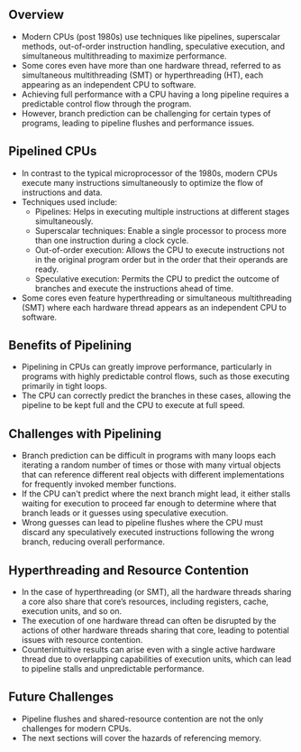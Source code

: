 ## Overview
-   Modern CPUs (post 1980s) use techniques like pipelines, superscalar methods, out-of-order instruction handling, speculative execution, and simultaneous multithreading to maximize performance.
-  Some cores even have more than one hardware thread, referred to as simultaneous multithreading (SMT) or hyperthreading (HT), each appearing as an independent CPU to software.
-  Achieving full performance with a CPU having a long pipeline requires a predictable control flow through the program.
-   However, branch prediction can be challenging for certain types of programs, leading to pipeline flushes and performance issues.

## Pipelined CPUs
-   In contrast to the typical microprocessor of the 1980s, modern CPUs execute many instructions simultaneously to optimize the flow of instructions and data.
-   Techniques used include:
    -   Pipelines: Helps in executing multiple instructions at different stages simultaneously.
    -   Superscalar techniques: Enable a single processor to process more than one instruction during a clock cycle.
    -   Out-of-order execution: Allows the CPU to execute instructions not in the original program order but in the order that their operands are ready.
    -   Speculative execution: Permits the CPU to predict the outcome of branches and execute the instructions ahead of time.
-   Some cores even feature hyperthreading or simultaneous multithreading (SMT) where each hardware thread appears as an independent CPU to software.

## Benefits of Pipelining
-   Pipelining in CPUs can greatly improve performance, particularly in programs with highly predictable control flows, such as those executing primarily in tight loops.
-   The CPU can correctly predict the branches in these cases, allowing the pipeline to be kept full and the CPU to execute at full speed.

## Challenges with Pipelining
-   Branch prediction can be difficult in programs with many loops each iterating a random number of times or those with many virtual objects that can reference different real objects with different implementations for frequently invoked member functions.
-   If the CPU can't predict where the next branch might lead, it either stalls waiting for execution to proceed far enough to determine where that branch leads or it guesses using speculative execution.
-   Wrong guesses can lead to pipeline flushes where the CPU must discard any speculatively executed instructions following the wrong branch, reducing overall performance.

## Hyperthreading and Resource Contention

-   In the case of hyperthreading (or SMT), all the hardware threads sharing a core also share that core’s resources, including registers, cache, execution units, and so on.
-   The execution of one hardware thread can often be disrupted by the actions of other hardware threads sharing that core, leading to potential issues with resource contention.
-   Counterintuitive results can arise even with a single active hardware thread due to overlapping capabilities of execution units, which can lead to pipeline stalls and unpredictable performance.

## Future Challenges

-   Pipeline flushes and shared-resource contention are not the only challenges for modern CPUs.
-   The next sections will cover the hazards of referencing memory.